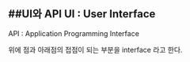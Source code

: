 ##UI와 API
UI : User Interface
-----------------------------------------------------
API : Application Programming Interface

위에 점과 아래점의 접점이 되는 부분을 interface 라고 한다.
